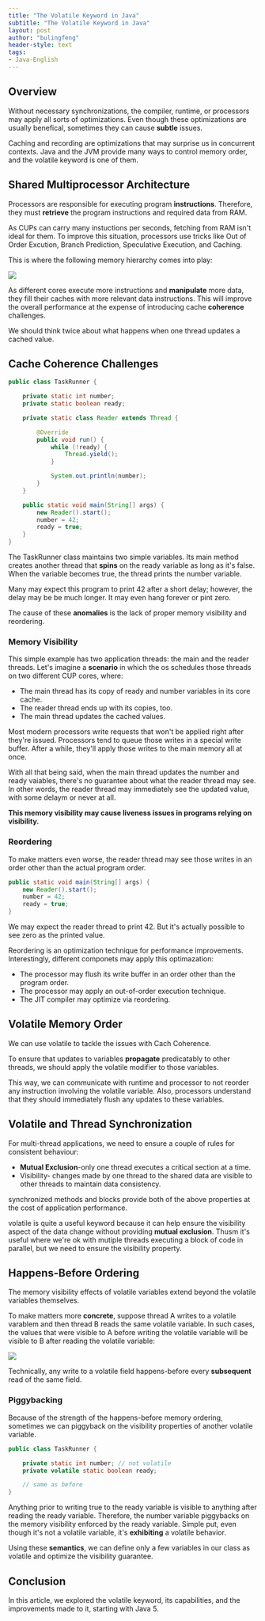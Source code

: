 ```yaml
---
title: "The Volatile Keyword in Java"
subtitle: "The Volatile Keyword in Java"
layout: post
author: "bulingfeng"
header-style: text
tags:
- Java-English
---
```


## Overview

Without necessary synchronizations, the compiler, runtime, or processors may apply all sorts of optimizations. Even though these optimizations are usually benefical, sometimes they can cause **subtle** issues.

Caching and recording are optimizations that may surprise us in concurrent contexts. Java and the JVM provide many ways to control memory order, and the volatile keyword is one of them.

## Shared Multiprocessor Architecture

Processors are responsible for executing program **instructions**. Therefore, they must **retrieve** the program instructions and required data from RAM.

As CUPs can carry many instuctions per seconds, fetching from RAM isn't ideal for them. To improve this situation, processors use tricks like Out of Order Excution, Branch Prediction, Speculative Execution, and Caching.

This is where the following memory hierarchy comes into play:

![](https://bulingfeng.com/img/java基础/english/cups-architecture.png)

As different cores execute more instructions and **manipulate** more data, they fill their caches with more relevant data instructions. This will improve the overall performance at the expense of introducing cache **coherence** challenges.

We should think twice about what happens when one thread updates a cached value.

## Cache Coherence Challenges

```java
public class TaskRunner {

    private static int number;
    private static boolean ready;

    private static class Reader extends Thread {

        @Override
        public void run() {
            while (!ready) {
                Thread.yield();
            }

            System.out.println(number);
        }
    }

    public static void main(String[] args) {
        new Reader().start();
        number = 42;
        ready = true;
    }
}
```

The TaskRunner class maintains two simple variables. Its main method creates another thread that **spins** on the ready variable as long as it's false. When the variable becomes true, the thread prints the number variable.

Many may expect this program to print 42 after a short delay; however, the delay may be be much longer. It may even hang forever or pint zero.

The cause of these **anomalies** is the lack of proper memory visibility and reordering.

### Memory Visibility

This simple example has two application threads: the main and the reader threads. Let's imagine a **scenario** in which the os schedules those threads on two different CUP cores, where:

- The main thread has its copy of ready and number variables in its core cache.
- The reader thread ends up with its copies, too.
- The main thread updates the cached values.

Most modern processors write requests that won't be applied right after they're issued. Processors tend to queue those writes in a special write buffer. After a while, they'll apply those writes to the main memory all at once.

With all that being said, when the main thread updates the number and ready vaiables, there's no guarantee about what the reader thread may see. In other words, the reader thread may immediately see the updated value, with some delaym or never at all.

**This memory visibility may cause liveness issues in programs relying on visibility.**

### Reordering

To make matters even worse, the reader thread may see those writes in an order other than the actual program order.

```java
public static void main(String[] args) { 
    new Reader().start();
    number = 42; 
    ready = true; 
}
```

We may expect the reader thread to print 42. But it's actually possible to see zero as the printed value.

Reordering is an optimization technique for performance improvements. Interestingly, different componets may apply this optimazation:

- The processor may flush its write buffer in an order other than the program order.
- The processor may apply an out-of-order execution technique.
- The JIT compiler may optimize via reordering.

## Volatile Memory Order

We can use volatile to tackle the issues with Cach Coherence.

To ensure that updates to variables **propagate** predicatably to other threads, we should apply the volatile modifier to those variables.

This way, we can communicate with runtime and processor to not reorder any instruction involving the volatile variable. Also, processors understand that they should immediately flush any updates to these variables.

## Volatile and Thread Synchronization

For multi-thread applications, we need to ensure a couple of rules for consistent behaviour:

- **Mutual Exclusion**-only one thread executes a critical section at a time.
- Visibility- changes made by one thread to the shared data are visible to other threads to maintain data consistency.

synchronized methods and blocks provide both of the above properties at the cost of application performance.

volatile is quite a useful keyword because it can help ensure the visibility aspect of the data change without providing **mutual exclusion**. Thusm it's useful where we're ok with mutiple threads executing a block of code in parallel, but we need to ensure the visibility property.

## Happens-Before Ordering

The memory visibility effects of volatile variables extend beyond the volatile variables themselves.

To make matters more **concrete**, suppose thread A writes to a volatile varablem and then thread B reads the same volatile variable. In such cases, the values that were visible to A before writing the volatile variable will be visible to B after reading the volatile variable:

![](https://bulingfeng.com/img/java基础/english/happend-before.png)

Technically, any write to a volatile field happens-before every **subsequent** read of the same field.

### Piggybacking

Because of the strength of the happens-before memory ordering, sometimes we can piggyback on the visibility properties of another volatile variable.

```java
public class TaskRunner {

    private static int number; // not volatile
    private volatile static boolean ready;

    // same as before
}
```

Anything prior to writing true to the ready variable is visible to anything after reading the ready variable. Therefore, the number variable piggybacks on the memory visibility enforced by the ready variable. Simple put, even though it's not a volatile variable, it's **exhibiting** a volatile behavior.

Using these **semantics**, we can define only a few variables in our class as volatile and optimize the visibility guarantee.

## Conclusion

In this article, we explored the volatile keyword, its capabilities, and the improvements made to it, starting with Java 5.

